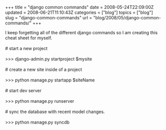 +++
title = "django common commands"
date = 2008-05-24T22:09:00Z
updated = 2008-06-21T11:10:43Z
categories = ["blog"]
topics = ["blog"]
slug = "django-common-commands"
url = "blog/2008/05/django-common-commands/"
+++

I keep forgetting all of the different django commands so I am creating this cheat sheet for myself.<br /><br /># start a new project<br /><br />>>> django-admin.py startproject $mysite<br /><br /># create a new site inside of a project<br /><br />>>> python manage.py startapp $siteName<br /><br /># start dev server<br /><br />>>> python manage.py runserver<br /><br /># sync the database with recent model changes.<br /><br />>>> python manage.py syncdb
